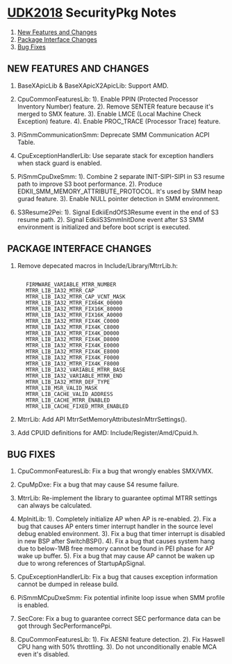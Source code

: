 # [UDK2018]( https://github.com/tianocore/tianocore.github.io/wiki/UDK2018) SecurityPkg  Notes

1. [New Features and Changes](#new-features-and-changes)
2. [Package Interface Changes](#package-interface-changes)
3. [Bug Fixes](#bug-fixes)


##                                               NEW FEATURES AND CHANGES
1.  BaseXApicLib & BaseXApicX2ApicLib: Support AMD.

2.  CpuCommonFeaturesLib:
     1). Enable PPIN (Protected Processor Inventory Number) feature.
     2). Remove SENTER feature because it's merged to SMX feature.
     3). Enable LMCE (Local Machine Check Exception) feature.
     4). Enable PROC_TRACE (Processor Trace) feature.

3.  PiSmmCommunicationSmm: Deprecate SMM Communication ACPI Table.

4.  CpuExceptionHandlerLib: Use separate stack for exception handlers when stack guard is enabled.

5.  PiSmmCpuDxeSmm:
     1). Combine 2 separate INIT-SIPI-SIPI in S3 resume path to improve S3 boot performance.
     2). Produce EDKII_SMM_MEMORY_ATTRIBUTE_PROTOCOL. It's used by SMM heap gurad feature.
     3). Enable NULL pointer detection in SMM environment.

6.  S3Resume2Pei:
     1). Signal EdkiiEndOfS3Resume event in the end of S3 resume path.
     2). Signal EdkiiS3SmmInitDone event after S3 SMM environment is initialized and before boot script is executed.

##                                             PACKAGE INTERFACE CHANGES
1.  Remove depecated macros in Include/Library/MtrrLib.h:
```

      FIRMWARE_VARIABLE_MTRR_NUMBER
      MTRR_LIB_IA32_MTRR_CAP
      MTRR_LIB_IA32_MTRR_CAP_VCNT_MASK
      MTRR_LIB_IA32_MTRR_FIX64K_00000
      MTRR_LIB_IA32_MTRR_FIX16K_80000
      MTRR_LIB_IA32_MTRR_FIX16K_A0000
      MTRR_LIB_IA32_MTRR_FIX4K_C0000
      MTRR_LIB_IA32_MTRR_FIX4K_C8000
      MTRR_LIB_IA32_MTRR_FIX4K_D0000
      MTRR_LIB_IA32_MTRR_FIX4K_D8000
      MTRR_LIB_IA32_MTRR_FIX4K_E0000
      MTRR_LIB_IA32_MTRR_FIX4K_E8000
      MTRR_LIB_IA32_MTRR_FIX4K_F0000
      MTRR_LIB_IA32_MTRR_FIX4K_F8000
      MTRR_LIB_IA32_VARIABLE_MTRR_BASE
      MTRR_LIB_IA32_VARIABLE_MTRR_END
      MTRR_LIB_IA32_MTRR_DEF_TYPE
      MTRR_LIB_MSR_VALID_MASK
      MTRR_LIB_CACHE_VALID_ADDRESS
      MTRR_LIB_CACHE_MTRR_ENABLED
      MTRR_LIB_CACHE_FIXED_MTRR_ENABLED
```

2.  MtrrLib: Add API MtrrSetMemoryAttributesInMtrrSettings().

3.  Add CPUID definitions for AMD: Include/Register/Amd/Cpuid.h.


##                                                       BUG FIXES

1.  CpuCommonFeaturesLib: Fix a bug that wrongly enables SMX/VMX.

2.  CpuMpDxe: Fix a bug that may cause S4 resume failure.

3.  MtrrLib: Re-implement the library to guarantee optimal MTRR settings can always be calculated.

4.  MpInitLib:
     1). Completely initialize AP when AP is re-enabled.
     2). Fix a bug that causes AP enters timer interrupt handler in the source level debug enabled environment.
     3). Fix a bug that timer interrupt is disabled in new BSP after SwitchBSP().
     4). Fix a bug that causes system hang due to below-1MB free memory cannot be found in PEI phase for AP wake up         buffer.
     5). Fix a bug that may cause AP cannot be waken up due to wrong references of StartupApSignal.

5.  CpuExceptionHandlerLib: Fix a bug that causes exception information cannot be dumped in release build.

6.  PiSmmMCpuDxeSmm: Fix potential infinite loop issue when SMM profile is enabled.

7.  SecCore: Fix a bug to guarantee correct SEC performance data can be got through SecPerformancePpi.

8.  CpuCommonFeaturesLib:
     1). Fix AESNI feature detection.
     2). Fix Haswell CPU hang with 50% throttling.
     3). Do not unconditionally enable MCA even it's disabled.

